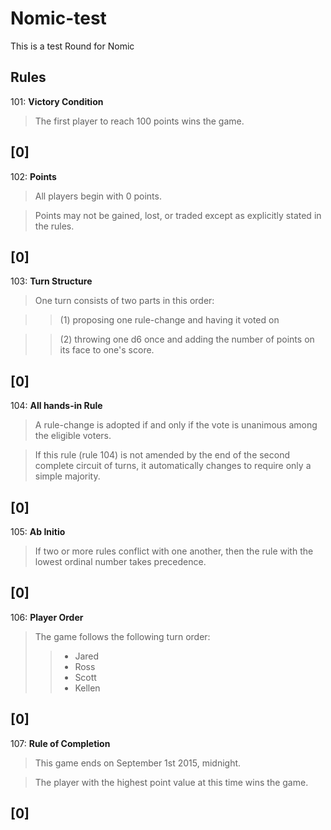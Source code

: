 # Nomic-test
This is a test Round for Nomic

## Rules

101: **Victory Condition**
> The first player to reach 100 points wins the game.

[0]
----

102: **Points**
> All players begin with 0 points.  

> Points may not be gained, lost, or traded except as explicitly stated in the rules.
  
[0]
----

103: **Turn Structure**
> One turn consists of two parts in this order: 

>> (1) proposing one rule-change and having it voted on

>> (2) throwing one d6 once and adding the number of points on its face to one's score.

[0]
----

104: **All hands-in Rule**
> A rule-change is adopted if and only if the vote is unanimous among the eligible voters. 

> If this rule (rule 104) is not amended by the end of the second complete circuit of turns, it automatically changes to require only a simple majority.

[0]
----

105: **Ab Initio** 
> If two or more rules conflict with one another, then the rule with the lowest ordinal number takes precedence.

[0]
----

106: **Player Order**
> The game follows the following turn order:
>> * Jared
>> * Ross
>> * Scott
>> * Kellen

[0]
----

107: **Rule of Completion**
> This game ends on September 1st 2015, midnight. 

>The player with the highest point value at this time wins the game.

[0]
----



